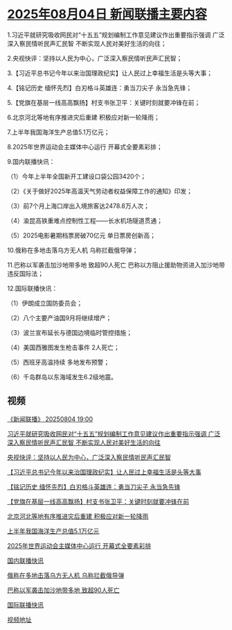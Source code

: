 # [2025年08月04日 新闻联播主要内容](https://tv.cctv.com/lm/xwlb/day/20250804.shtml)

1.习近平就研究吸收网民对“十五五”规划编制工作意见建议作出重要指示强调 广泛深入察民情听民声汇民智 不断实现人民对美好生活的向往；

2.央视快评：坚持以人民为中心，广泛深入察民情听民声汇民智；

3.【习近平总书记今年以来治国理政纪实】让人民过上幸福生活是头等大事；

4.【铭记历史 缅怀先烈】白刃格斗英雄连：勇当刀尖子 永当急先锋；

5.【党旗在基层一线高高飘扬】村支书张卫平：关键时刻就要冲锋在前；

6.北京河北等地有序推进灾后重建 积极应对新一轮降雨；

7.上半年我国海洋生产总值5.1万亿元；

8.2025年世界运动会主媒体中心运行 开幕式全要素彩排；

9.国内联播快讯：

（1）今年上半年全国新开工建设口袋公园3420个；

（2）《关于做好2025年高温天气劳动者权益保障工作的通知》印发；

（3）前7个月上海口岸出入境旅客达2478.8万人次；

（4）渝昆高铁重难点控制性工程——长水机场隧道贯通；

（5）2025电影暑期档票房破70亿元 单日票房创新高；

10.俄称在多地击落乌方无人机 乌称拦截俄导弹；

11.巴称以军袭击加沙地带多地 致超90人死亡 巴称以方阻止援助物资进入加沙地带违反国际法；

12.国际联播快讯：

（1）伊朗成立国防委员会；

（2）八个主要产油国9月将继续增产；

（3）波兰宣布延长与德国边境临时管控措施；

（4）美国西雅图发生枪击事件 2人死亡；

（5）西班牙高温持续 多地发布预警；

（6）千岛群岛以东海域发生6.2级地震。

## 视频

[《新闻联播》 20250804 19:00](https://tv.cctv.com/2025/08/04/VIDEuniPWnitAMKpdZeaMsvI250804.shtml)

[习近平就研究吸收网民对“十五五”规划编制工作意见建议作出重要指示强调 广泛深入察民情听民声汇民智 不断实现人民对美好生活的向往](https://tv.cctv.com/2025/08/04/VIDE5p2qRoLRgjafcognJqWC250804.shtml)

[央视快评：坚持以人民为中心，广泛深入察民情听民声汇民智](https://tv.cctv.com/2025/08/04/VIDEUoNgHQqdMNhRgaPvcZtp250804.shtml)

[【习近平总书记今年以来治国理政纪实】让人民过上幸福生活是头等大事](https://tv.cctv.com/2025/08/04/VIDEgljL7BfljRB8piHxOJyA250804.shtml)

[【铭记历史 缅怀先烈】白刃格斗英雄连：勇当刀尖子 永当急先锋](https://tv.cctv.com/2025/08/04/VIDEtbmdDjlJev9wQ81tHJAV250804.shtml)

[【党旗在基层一线高高飘扬】村支书张卫平：关键时刻就要冲锋在前](https://tv.cctv.com/2025/08/04/VIDEXXNsXTqziIYiyA50ldLA250804.shtml)

[北京河北等地有序推进灾后重建 积极应对新一轮降雨](https://tv.cctv.com/2025/08/04/VIDEHPRmOP6OcIB3PLoQQtY8250804.shtml)

[上半年我国海洋生产总值5.1万亿元](https://tv.cctv.com/2025/08/04/VIDE5C4iRcPSogQsEhuLSyyU250804.shtml)

[2025年世界运动会主媒体中心运行 开幕式全要素彩排](https://tv.cctv.com/2025/08/04/VIDEvRk2MlwSp08CI1wREfR3250804.shtml)

[国内联播快讯](https://tv.cctv.com/2025/08/04/VIDE4MdCmE8fBvd22fzf7Qc4250804.shtml)

[俄称在多地击落乌方无人机 乌称拦截俄导弹](https://tv.cctv.com/2025/08/04/VIDEPYPGti3KKDg4rTCU9Hsh250804.shtml)

[巴称以军袭击加沙地带多地 致超90人死亡](https://tv.cctv.com/2025/08/04/VIDEbxzHwFgLQBPgPbuSg9lR250804.shtml)

[国际联播快讯](https://tv.cctv.com/2025/08/04/VIDEvzCs8mO9fxkETHiIQBdF250804.shtml)

[视频地址](https://tv.cctv.com/lm/xwlb/day/20250804.shtml) 

